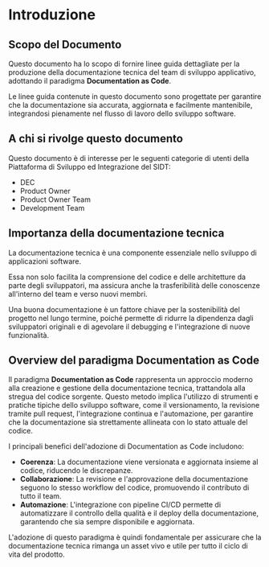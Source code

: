 <style>
.md-content__button {
    display: none;
  }
</style>

# Introduzione

## Scopo del Documento

Questo documento ha lo scopo di fornire linee guida dettagliate per la produzione della documentazione tecnica del team di sviluppo applicativo, adottando il paradigma **Documentation as Code**.

Le linee guida contenute in questo documento sono progettate per garantire che la documentazione sia accurata, aggiornata e facilmente mantenibile, integrandosi pienamente nel flusso di lavoro dello sviluppo software.

## A chi si rivolge questo documento

Questo documento è di interesse per le seguenti categorie di utenti della Piattaforma di Sviluppo ed Integrazione del SIDT:

- DEC
- Product Owner
- Product Owner Team
- Development Team

## Importanza della documentazione tecnica

La documentazione tecnica è una componente essenziale nello sviluppo di applicazioni software.

Essa non solo facilita la comprensione del codice e delle architetture da parte degli sviluppatori, ma assicura anche la trasferibilità delle conoscenze all'interno del team e verso nuovi membri.

Una buona documentazione è un fattore chiave per la sostenibilità del progetto nel lungo termine, poiché permette di ridurre la dipendenza dagli sviluppatori originali e di agevolare il debugging e l'integrazione di nuove funzionalità.

## Overview del paradigma Documentation as Code

Il paradigma **Documentation as Code** rappresenta un approccio moderno alla creazione e gestione della documentazione tecnica, trattandola alla stregua del codice sorgente. Questo metodo implica l'utilizzo di strumenti e pratiche tipiche dello sviluppo software, come il versionamento, la revisione tramite pull request, l'integrazione continua e l'automazione, per garantire che la documentazione sia strettamente allineata con lo stato attuale del codice.

I principali benefici dell'adozione di Documentation as Code includono:

- **Coerenza**: La documentazione viene versionata e aggiornata insieme al codice, riducendo le discrepanze.
- **Collaborazione**: La revisione e l'approvazione della documentazione seguono lo stesso workflow del codice, promuovendo il contributo di tutto il team.
- **Automazione**: L'integrazione con pipeline CI/CD permette di automatizzare il controllo della qualità e il deploy della documentazione, garantendo che sia sempre disponibile e aggiornata.

L'adozione di questo paradigma è quindi fondamentale per assicurare che la documentazione tecnica rimanga un asset vivo e utile per tutto il ciclo di vita del prodotto.
